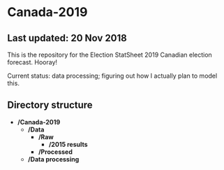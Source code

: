 # Canada-2019
## Last updated: 20 Nov 2018
This is the repository for the Election StatSheet 2019 Canadian election forecast. Hooray!

Current status: data processing; figuring out how I actually plan to model this.

## Directory structure
- **/Canada-2019**
  - **/Data**
    - **/Raw**
      - **/2015 results**
    - **/Processed**
  - **/Data processing**